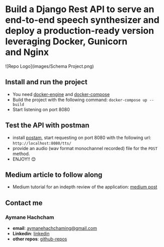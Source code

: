 # Build a Django Rest API to serve an end-to-end speech synthesizer and deploy a production-ready  version leveraging Docker, Gunicorn and Nginx

![Repo Logo](images/Schema Project.png)

## Install and run the project

- You need [docker-engine](https://docs.docker.com/engine/install/) and [docker-compose](https://docs.docker.com/compose/install/)
- Build the project with the following command: `docker-compose up --build`
- Start listening on port 8080

## Test the API with postman

- install [postam](https://www.postman.com/), start requesting on port 8080 with the following url: `http://localhost:8080/tts/`
- provide an audio (wav format monochannel recorded)  file for the `POST` method.
- ENJOY!! :blush:

## Medium article to follow along

- Medium tutorial for an indepth review of the application: [medium post](https://medium.com/p/8d0870b76cba/edit)

## Contact me

### Aymane Hachcham

- **email**: aymanehachchaming@gmail.com
- **Linkedin**: [linkedin](https://www.linkedin.com/in/aymane-hachcham/)
- **other repos**: [github-repos](https://github.com/aymanehachcham?tab=repositories)
